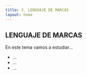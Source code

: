```yaml
---
title: 3. LENGUAJE DE MARCAS
layout: home
---
```


## LENGUAJE DE MARCAS

En este tema vamos a estudiar...

* ...
* ...
* ...
